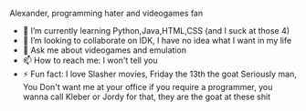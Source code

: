 Alexander, programming hater and videogames fan

- 🌱 I’m currently learning Python,Java,HTML,CSS (and I suck at those 4)
- 👯 I’m looking to collaborate on IDK, I have no idea what I want in my life
- 💬 Ask me about videogames and emulation
- 📫 How to reach me: I won't tell you
- ⚡ Fun fact: I love Slasher movies, Friday the 13th the goat
Seriously man, You Don't want me at your office if you require a programmer, you wanna call Kleber or Jordy for that, they are the goat at these shit 
